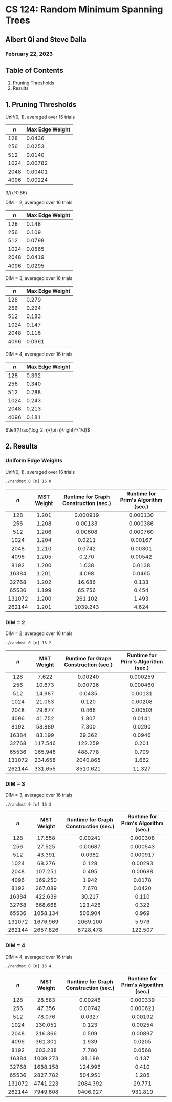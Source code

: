 # CS 124: Random Minimum Spanning Trees
## Albert Qi and Steve Dalla
### February 22, 2023

## Table of Contents
1. Pruning Thresholds
2. Results

## 1. Pruning Thresholds

Unif(0, 1), averaged over 16 trials

| $n$         | Max Edge Weight |
| ----------- | --------------- |
| 128         | 0.0436          |
| 256         | 0.0253          |
| 512         | 0.0140          |
| 1024        | 0.00782         |
| 2048        | 0.00401         |
| 4096        | 0.00224         |

3/(x^0.86)



DIM = 2, averaged over 16 trials

| $n$         | Max Edge Weight |
| ----------- | --------------- |
| 128         | 0.148           |
| 256         | 0.109           |
| 512         | 0.0798          |
| 1024        | 0.0565          |
| 2048        | 0.0419          |
| 4096        | 0.0295          |





DIM = 3, averaged over 16 trials

| $n$         | Max Edge Weight |
| ----------- | --------------- |
| 128         | 0.279           |
| 256         | 0.224           |
| 512         | 0.183           |
| 1024        | 0.147           |
| 2048        | 0.116           |
| 4096        | 0.0961          |





DIM = 4, averaged over 16 trials

| $n$         | Max Edge Weight |
| ----------- | --------------- |
| 128         | 0.392           |
| 256         | 0.340           |
| 512         | 0.288           |
| 1024        | 0.243           |
| 2048        | 0.213           |
| 4096        | 0.181           |


$\left(\frac{\log_2 n}{\pi n}\right)^{1/d}$


## 2. Results

### Uniform Edge Weights

Unif(0, 1), averaged over 16 trials

`./randmst 0 [n] 16 0`

| $n$    | MST Weight | Runtime for Graph Construction (sec.) | Runtime for Prim's Algorithm (sec.) |
| :----: | :--------: | :-----------------------------------: | :---------------------------------: |
| 128    | 1.201      | 0.000919                              | 0.000130                            |
| 256    | 1.208      | 0.00133                               | 0.000386                            |
| 512    | 1.206      | 0.00608                               | 0.000760                            |
| 1024   | 1.204      | 0.0211                                | 0.00167                             |
| 2048   | 1.210      | 0.0742                                | 0.00301                             |
| 4096   | 1.205      | 0.270                                 | 0.00542                             |
| 8192   | 1.200      | 1.038                                 | 0.0138                              |
| 16384  | 1.201      | 4.098                                 | 0.0465                              |
| 32768  | 1.202      | 16.686                                | 0.133                               |
| 65536  | 1.199      | 65.756                                | 0.454                               |
| 131072 | 1.200      | 261.102                               | 1.493                               |
| 262144 | 1.201      | 1039.243                              | 4.624                               |

### DIM = 2

DIM = 2, averaged over 16 trials

`./randmst 0 [n] 16 2`

| $n$    | MST Weight | Runtime for Graph Construction (sec.) | Runtime for Prim's Algorithm (sec.) |
| :----: | :--------: | :-----------------------------------: | :---------------------------------: |
| 128    | 7.622      | 0.00240                               | 0.000259                            |
| 256    | 10.673     | 0.00726                               | 0.000460                            |
| 512    | 14.987     | 0.0435                                | 0.00131                             |
| 1024   | 21.053     | 0.120                                 | 0.00208                             |
| 2048   | 29.677     | 0.466                                 | 0.00503                             |
| 4096   | 41.752     | 1.807                                 | 0.0141                              |
| 8192   | 58.889     | 7.300                                 | 0.0290                              |
| 16384  | 83.199     | 29.362                                | 0.0946                              |
| 32768  | 117.546    | 122.259                               | 0.201                               |
| 65536  | 165.948    | 488.778                               | 0.709                               |
| 131072 | 234.658    | 2040.865                              | 1.662                               |
| 262144 | 331.655    | 8510.621                              | 11.327                              |



### DIM = 3

DIM = 3, averaged over 16 trials

`./randmst 0 [n] 16 3`

| $n$    | MST Weight | Runtime for Graph Construction (sec.) | Runtime for Prim's Algorithm (sec.) |
| :----: | :--------: | :-----------------------------------: | :---------------------------------: |
| 128    | 17.558     | 0.00241                               | 0.000308                            |
| 256    | 27.525     | 0.00687                               | 0.000543                            |
| 512    | 43.391     | 0.0382                                | 0.000917                            |
| 1024   | 68.276     | 0.128                                 | 0.00293                             |
| 2048   | 107.251    | 0.495                                 | 0.00688                             |
| 4096   | 169.250    | 1.942                                 | 0.0178                              |
| 8192   | 267.089    | 7.670                                 | 0.0420                              |
| 16384  | 422.639    | 30.217                                | 0.110                               |
| 32768  | 668.668    | 123.426                               | 0.322                               |
| 65536  | 1058.134   | 506.904                               | 0.969                               |
| 131072 | 1676.969   | 2069.100                              | 5.976                               |
| 262144 | 2657.826   | 8728.478                              | 122.507                             |




### DIM = 4

DIM = 4, averaged over 16 trials

`./randmst 0 [n] 16 4`

| $n$    | MST Weight | Runtime for Graph Construction (sec.) | Runtime for Prim's Algorithm (sec.) |
| :----: | :--------: | :-----------------------------------: | :---------------------------------: |
| 128    | 28.583     | 0.00246                               | 0.000339                            |
| 256    | 47.356     | 0.00742                               | 0.000621                            |
| 512    | 78.076     | 0.0327                                | 0.00192                             |
| 1024   | 130.051    | 0.123                                 | 0.00254                             |
| 2048   | 216.366    | 0.509                                 | 0.00897                             |
| 4096   | 361.301    | 1.939                                 | 0.0205                              |
| 8192   | 603.238    | 7.780                                 | 0.0568                              |
| 16384  | 1009.273   | 31.189                                | 0.137                               |
| 32768  | 1688.158   | 124.996                               | 0.410                               |
| 65536  | 2827.782   | 504.951                               | 1.285                               |
| 131072 | 4741.223   | 2084.392                              | 29.771                              |
| 262144 | 7949.608   | 9406.927                              | 931.810                             |